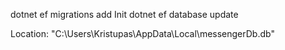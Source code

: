 dotnet ef migrations add Init
dotnet ef database update

Location: "C:\Users\Kristupas\AppData\Local\messengerDb.db"